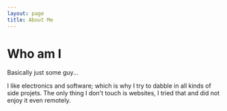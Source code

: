 ```yaml
---
layout: page
title: About Me
---
```


# Who am I 

Basically just some guy...

I like electronics and software; which is why I try to dabble in all kinds of side projets.
The only thing I don't touch is websites, I tried that and did not enjoy it even remotely.

